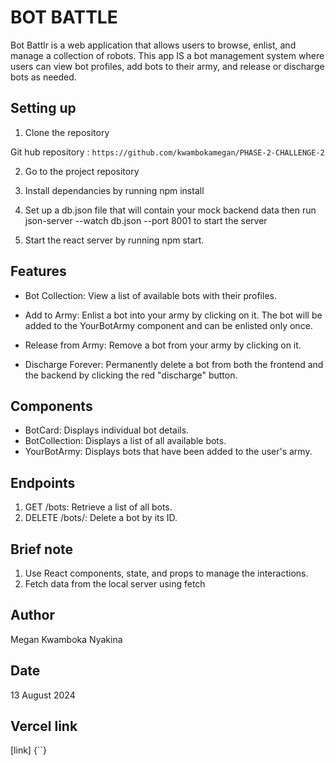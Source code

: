 # BOT BATTLE

Bot Battlr is a  web application that allows users to browse, enlist, and manage a collection of robots. This app IS a bot management system where users can view bot profiles, add bots to their army, and release or discharge bots as needed.

## Setting up

1. Clone the repository

Git hub repository : `https://github.com/kwambokamegan/PHASE-2-CHALLENGE-2`

2. Go to the project repository

3. Install dependancies by running npm install 

4. Set up a db.json file that will contain your mock backend data  then run json-server --watch db.json --port 8001 to start the server

5. Start the react server by running npm start.

## Features 

* Bot Collection: View a list of available bots with their profiles.

* Add to Army:  Enlist a bot into your army by clicking on it. The bot will be added to the YourBotArmy component and can be enlisted only once.

* Release from Army:  Remove a bot from your army by clicking on it.

* Discharge Forever: Permanently delete a bot from both the frontend and the backend by clicking the red "discharge" button.


## Components

* BotCard: Displays individual bot details.
* BotCollection: Displays a list of all available bots.
* YourBotArmy: Displays bots that have been added to the user's army.

## Endpoints 

1. GET /bots: Retrieve a list of all bots.
2. DELETE /bots/: Delete a bot by its ID.

## Brief note

1. Use React components, state, and props to manage the interactions.
2. Fetch data from the local server using fetch 

## Author 

Megan Kwamboka Nyakina

## Date

13 August 2024

## Vercel link

[link] {``}